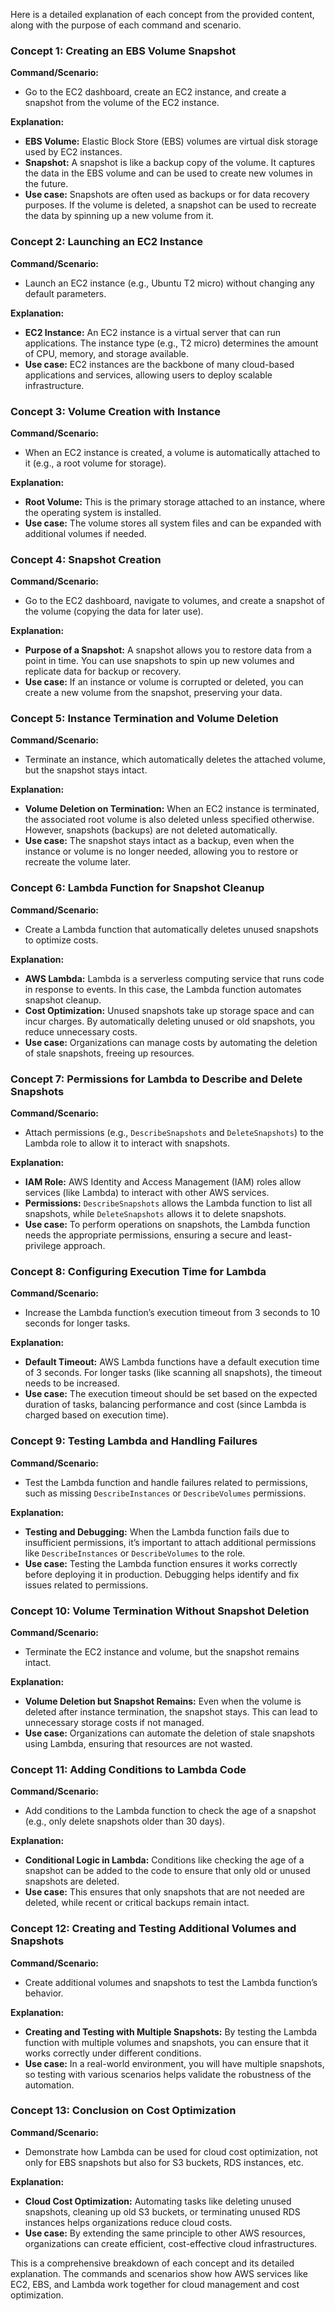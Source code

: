 Here is a detailed explanation of each concept from the provided content, along with the purpose of each command and scenario.

### **Concept 1: Creating an EBS Volume Snapshot**
**Command/Scenario:**
- Go to the EC2 dashboard, create an EC2 instance, and create a snapshot from the volume of the EC2 instance.

**Explanation:**
- **EBS Volume:** Elastic Block Store (EBS) volumes are virtual disk storage used by EC2 instances.
- **Snapshot:** A snapshot is like a backup copy of the volume. It captures the data in the EBS volume and can be used to create new volumes in the future.
- **Use case:** Snapshots are often used as backups or for data recovery purposes. If the volume is deleted, a snapshot can be used to recreate the data by spinning up a new volume from it.

### **Concept 2: Launching an EC2 Instance**
**Command/Scenario:**
- Launch an EC2 instance (e.g., Ubuntu T2 micro) without changing any default parameters.

**Explanation:**
- **EC2 Instance:** An EC2 instance is a virtual server that can run applications. The instance type (e.g., T2 micro) determines the amount of CPU, memory, and storage available.
- **Use case:** EC2 instances are the backbone of many cloud-based applications and services, allowing users to deploy scalable infrastructure.

### **Concept 3: Volume Creation with Instance**
**Command/Scenario:**
- When an EC2 instance is created, a volume is automatically attached to it (e.g., a root volume for storage).

**Explanation:**
- **Root Volume:** This is the primary storage attached to an instance, where the operating system is installed.
- **Use case:** The volume stores all system files and can be expanded with additional volumes if needed.

### **Concept 4: Snapshot Creation**
**Command/Scenario:**
- Go to the EC2 dashboard, navigate to volumes, and create a snapshot of the volume (copying the data for later use).

**Explanation:**
- **Purpose of a Snapshot:** A snapshot allows you to restore data from a point in time. You can use snapshots to spin up new volumes and replicate data for backup or recovery.
- **Use case:** If an instance or volume is corrupted or deleted, you can create a new volume from the snapshot, preserving your data.

### **Concept 5: Instance Termination and Volume Deletion**
**Command/Scenario:**
- Terminate an instance, which automatically deletes the attached volume, but the snapshot stays intact.

**Explanation:**
- **Volume Deletion on Termination:** When an EC2 instance is terminated, the associated root volume is also deleted unless specified otherwise. However, snapshots (backups) are not deleted automatically.
- **Use case:** The snapshot stays intact as a backup, even when the instance or volume is no longer needed, allowing you to restore or recreate the volume later.

### **Concept 6: Lambda Function for Snapshot Cleanup**
**Command/Scenario:**
- Create a Lambda function that automatically deletes unused snapshots to optimize costs.

**Explanation:**
- **AWS Lambda:** Lambda is a serverless computing service that runs code in response to events. In this case, the Lambda function automates snapshot cleanup.
- **Cost Optimization:** Unused snapshots take up storage space and can incur charges. By automatically deleting unused or old snapshots, you reduce unnecessary costs.
- **Use case:** Organizations can manage costs by automating the deletion of stale snapshots, freeing up resources.

### **Concept 7: Permissions for Lambda to Describe and Delete Snapshots**
**Command/Scenario:**
- Attach permissions (e.g., `DescribeSnapshots` and `DeleteSnapshots`) to the Lambda role to allow it to interact with snapshots.

**Explanation:**
- **IAM Role:** AWS Identity and Access Management (IAM) roles allow services (like Lambda) to interact with other AWS services.
- **Permissions:** `DescribeSnapshots` allows the Lambda function to list all snapshots, while `DeleteSnapshots` allows it to delete snapshots.
- **Use case:** To perform operations on snapshots, the Lambda function needs the appropriate permissions, ensuring a secure and least-privilege approach.

### **Concept 8: Configuring Execution Time for Lambda**
**Command/Scenario:**
- Increase the Lambda function’s execution timeout from 3 seconds to 10 seconds for longer tasks.

**Explanation:**
- **Default Timeout:** AWS Lambda functions have a default execution time of 3 seconds. For longer tasks (like scanning all snapshots), the timeout needs to be increased.
- **Use case:** The execution timeout should be set based on the expected duration of tasks, balancing performance and cost (since Lambda is charged based on execution time).

### **Concept 9: Testing Lambda and Handling Failures**
**Command/Scenario:**
- Test the Lambda function and handle failures related to permissions, such as missing `DescribeInstances` or `DescribeVolumes` permissions.

**Explanation:**
- **Testing and Debugging:** When the Lambda function fails due to insufficient permissions, it’s important to attach additional permissions like `DescribeInstances` or `DescribeVolumes` to the role.
- **Use case:** Testing the Lambda function ensures it works correctly before deploying it in production. Debugging helps identify and fix issues related to permissions.

### **Concept 10: Volume Termination Without Snapshot Deletion**
**Command/Scenario:**
- Terminate the EC2 instance and volume, but the snapshot remains intact.

**Explanation:**
- **Volume Deletion but Snapshot Remains:** Even when the volume is deleted after instance termination, the snapshot stays. This can lead to unnecessary storage costs if not managed.
- **Use case:** Organizations can automate the deletion of stale snapshots using Lambda, ensuring that resources are not wasted.

### **Concept 11: Adding Conditions to Lambda Code**
**Command/Scenario:**
- Add conditions to the Lambda function to check the age of a snapshot (e.g., only delete snapshots older than 30 days).

**Explanation:**
- **Conditional Logic in Lambda:** Conditions like checking the age of a snapshot can be added to the code to ensure that only old or unused snapshots are deleted.
- **Use case:** This ensures that only snapshots that are not needed are deleted, while recent or critical backups remain intact.

### **Concept 12: Creating and Testing Additional Volumes and Snapshots**
**Command/Scenario:**
- Create additional volumes and snapshots to test the Lambda function’s behavior.

**Explanation:**
- **Creating and Testing with Multiple Snapshots:** By testing the Lambda function with multiple volumes and snapshots, you can ensure that it works correctly under different conditions.
- **Use case:** In a real-world environment, you will have multiple snapshots, so testing with various scenarios helps validate the robustness of the automation.

### **Concept 13: Conclusion on Cost Optimization**
**Command/Scenario:**
- Demonstrate how Lambda can be used for cloud cost optimization, not only for EBS snapshots but also for S3 buckets, RDS instances, etc.

**Explanation:**
- **Cloud Cost Optimization:** Automating tasks like deleting unused snapshots, cleaning up old S3 buckets, or terminating unused RDS instances helps organizations reduce cloud costs.
- **Use case:** By extending the same principle to other AWS resources, organizations can create efficient, cost-effective cloud infrastructures.

This is a comprehensive breakdown of each concept and its detailed explanation. The commands and scenarios show how AWS services like EC2, EBS, and Lambda work together for cloud management and cost optimization.